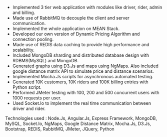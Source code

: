 - Implemented 3 tier web application with modules like driver, rider, admin and billing.
- Made use of RabbitMQ to decouple the client and server communication. 
- Implemented the whole application on MEAN Stack.
- Developed our own version of Dynamic Pricing Algorithm and connection pooling.
- Made use of REDIS data caching to provide high performance and scalability. 
- Included MongoDB sharding and distributed database design with RDBMS(MySQL) and MongoDB.
- Generated graphs using D3.Js and maps using NgMaps. Also included google distance matrix API to simulate price and distance scenarios. 
- Implemented Mocha.Js scripts for asynchronous automated testing.
- Generated 10K customers, 10K riders and 100K billing entries with Python script.
- Performed JMeter testing with 100, 200 and 500 concurrent users with 1000 requests per user.
- Used Socket.Io to implement the real time communication between driver and rider.

Technologies used : Node.Js, Angular.Js, Express Framework, MongoDB, MySQL, Socket.Io, NgMaps, Google Distance Matrix, Mocha.Js, D3.Js, 
Bootstrap, REDIS, RabbitMQ, JMeter, JQuery, Python

